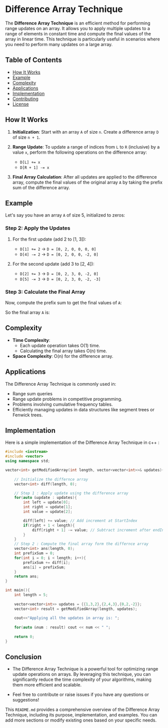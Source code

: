 # Difference Array Technique

The **Difference Array Technique** is an efficient method for performing range updates on an array. It allows you to apply multiple updates to a range of elements in constant time and compute the final values of the array in linear time. This technique is particularly useful in scenarios where you need to perform many updates on a large array.

## Table of Contents

- [How It Works](#how-it-works)
- [Example](#example)
- [Complexity](#complexity)
- [Applications](#applications)
- [Implementation](#implementation)
- [Contributing](#contributing-1)
- [License](#license)

## How It Works

1. **Initialization**: Start with an array `A` of size `n`. Create a difference array `D` of size `n + 1`.

2. **Range Update**: To update a range of indices from `L` to `R` (inclusive) by a value `x`, perform the following operations on the difference array:
   - `D[L] += x`
   - `D[R + 1] -= x`

3. **Final Array Calculation**: After all updates are applied to the difference array, compute the final values of the original array `A` by taking the prefix sum of the difference array.

## Example

Let's say you have an array `A` of size 5, initialized to zeros:

### Step 2: Apply the Updates

1. For the first update (add 2 to [1, 3]):
   - `D[1] += 2` → `D = [0, 2, 0, 0, 0, 0]`
   - `D[4] -= 2` → `D = [0, 2, 0, 0, -2, 0]`

2. For the second update (add 3 to [2, 4]):
   - `D[2] += 3` → `D = [0, 2, 3, 0, -2, 0]`
   - `D[5] -= 3` → `D = [0, 2, 3, 0, -2, -3]`

### Step 3: Calculate the Final Array

Now, compute the prefix sum to get the final values of `A`:

So the final array `A` is:

## Complexity

- **Time Complexity**:
  - Each update operation takes O(1) time.
  - Calculating the final array takes O(n) time.
- **Space Complexity**: O(n) for the difference array.

## Applications

The Difference Array Technique is commonly used in:

- Range sum queries
- Range update problems in competitive programming.
- Problems involving cumulative frequency tables.
- Efficiently managing updates in data structures like segment trees or Fenwick trees.

## Implementation

Here is a simple implementation of the Difference Array Technique in c++ :

```cpp
#include <iostream>
#include <vector>
using namespace std;

vector<int> getModifiedArray(int length, vector<vector<int>>& updates){
    
    // Initialize the differnce array
    vector<int> diff(length, 0);

    // Step 1 : Apply update using the difference array
    for(auto &update : updates){
        int left = update[0];
        int right = update[1];
        int value = update[2];

        diff[left] += value; // Add increment at StartIndex
        if(right + 1 < length){
            diff[right + 1] -= value; // Subtract increment after endIndex
        }
    }
    // Step 2 : Compute the final array form the differnce array
    vector<int> ans(length, 0);
    int prefixSum = 0;
    for(int i = 0; i < length; i++){
        prefixSum += diff[i];
        ans[i] = prefixSum;
    }
    return ans;
}

int main(){
    int length = 5;
    
    vector<vector<int>> updates = {{1,3,2},{2,4,3},{0,2,-2}};
    vector<int> result = getModifiedArray(length, updates);
    
    cout<<"Applying all the updates in array is: ";
    
    for(auto &num : result) cout << num << " ";
    
    return 0;
}
```

## Conclusion

- The Difference Array Technique is a powerful tool for optimizing range update operations on arrays. By leveraging this technique, you can significantly reduce the time complexity of your algorithms, making them more efficient and scalable.

- Feel free to contribute or raise issues if you have any questions or suggestions!

This `README.md` provides a comprehensive overview of the Difference Array Technique, including its purpose, implementation, and examples. You can add more sections or modify existing ones based on your specific needs.
